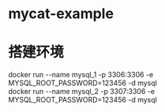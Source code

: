 # mycat-example
# 搭建环境
docker run --name mysql_1 -p 3306:3306 -e MYSQL\_ROOT\_PASSWORD=123456 -d mysql<br/>
docker run --name mysql_2 -p 3307:3306 -e MYSQL\_ROOT\_PASSWORD=123456 -d mysql<br/>
